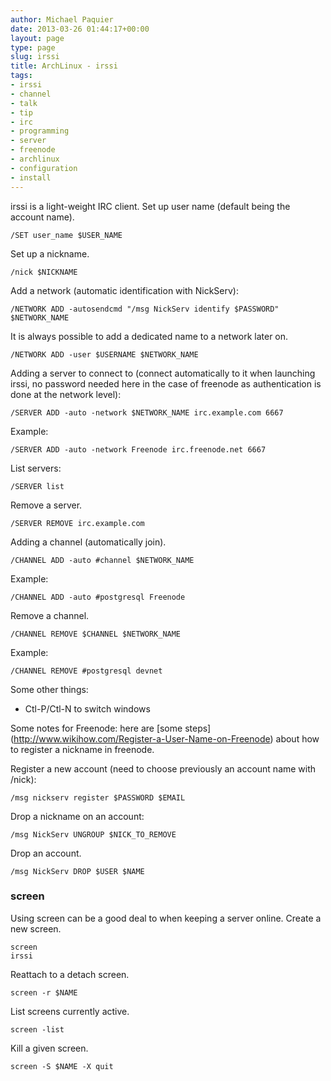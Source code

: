 ```yaml
---
author: Michael Paquier
date: 2013-03-26 01:44:17+00:00
layout: page
type: page
slug: irssi
title: ArchLinux - irssi
tags:
- irssi
- channel
- talk
- tip
- irc
- programming
- server
- freenode
- archlinux
- configuration
- install
---
```

irssi is a light-weight IRC client. Set up user name (default being the
account name).

    /SET user_name $USER_NAME

Set up a nickname.

    /nick $NICKNAME

Add a network (automatic identification with NickServ):

    /NETWORK ADD -autosendcmd "/msg NickServ identify $PASSWORD" $NETWORK_NAME

It is always possible to add a dedicated name to a network later on.

    /NETWORK ADD -user $USERNAME $NETWORK_NAME

Adding a server to connect to (connect automatically to it when launching
irssi, no password needed here in the case of freenode as authentication
is done at the network level):

    /SERVER ADD -auto -network $NETWORK_NAME irc.example.com 6667

Example:

    /SERVER ADD -auto -network Freenode irc.freenode.net 6667

List servers:

    /SERVER list

Remove a server.

    /SERVER REMOVE irc.example.com

Adding a channel (automatically join).

    /CHANNEL ADD -auto #channel $NETWORK_NAME

Example:

    /CHANNEL ADD -auto #postgresql Freenode

Remove a channel.

    /CHANNEL REMOVE $CHANNEL $NETWORK_NAME

Example:

    /CHANNEL REMOVE #postgresql devnet

Some other things:

  * Ctl-P/Ctl-N to switch windows

Some notes for Freenode: here are [some steps]
(http://www.wikihow.com/Register-a-User-Name-on-Freenode) about how to
register a nickname in freenode.

Register a new account (need to choose previously an account name with
/nick):

    /msg nickserv register $PASSWORD $EMAIL

Drop a nickname on an account:

    /msg NickServ UNGROUP $NICK_TO_REMOVE

Drop an account.


    /msg NickServ DROP $USER $NAME

### screen

Using screen can be a good deal to when keeping a server online. Create
a new screen.

    screen
    irssi

Reattach to a detach screen.

    screen -r $NAME

List screens currently active.

    screen -list

Kill a given screen.

    screen -S $NAME -X quit
